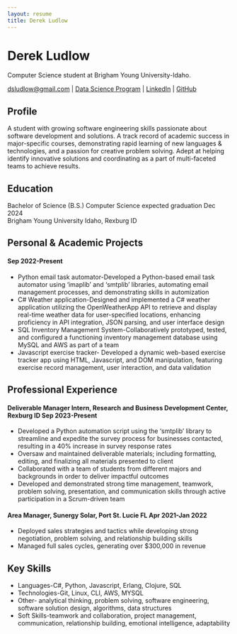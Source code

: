 ```yaml
---
layout: resume
title: Derek Ludlow
---
```

# Derek Ludlow
Computer Science student at Brigham Young University-Idaho.

<div id="webaddress">
<a href="dsludlow@gmail.com">dsludlow@gmail.com</a>
| <a href="https://byuidatascience.github.io/development.html">Data Science Program</a>
| <a href="https://www.linkedin.com/in/derek-ludlow">LinkedIn</a>
| <a href="https://github.com/derek-ludlow?tab=repositories">GitHub</a>
</div>

<!-- https://www.monique.tech/the-art-of-markdown -->

## Profile
A student with growing software engineering skills passionate about software development and solutions. A track record of academic success in major-specific courses, demonstrating rapid learning of new languages & technologies, and a passion for creative problem solving. Adept at helping identify innovative solutions and coordinating as a part of multi-faceted teams to achieve results.

## Education
Bachelor of Science (B.S.) Computer Science 			                       expected graduation Dec 2024       
Brigham Young University Idaho, Rexburg ID 

## Personal & Academic Projects                                                                      
#### Sep 2022-Present
-	Python email task automator-Developed a Python-based email task automator using ‘imaplib’ and ‘smtplib’ libraries, automating email management processes, and demonstrating skills in automization
-	C# Weather application-Designed and implemented a C# weather application utilizing the OpenWeatherApp API to retrieve and display real-time weather data for user-specified locations, enhancing proficiency in API integration, JSON parsing, and user interface design
-	SQL Inventory Management System-Collaboratively prototyped, tested, and configured a functioning inventory management database using MySQL and AWS as part of a team
-	Javascript exercise tracker- Developed a dynamic web-based exercise tracker app using HTML, Javascript, and DOM manipulation, featuring exercise record management, user interaction, and data validation

## Professional Experience
#### Deliverable Manager Intern, Research and Business Development Center, Rexburg ID            Sep 2023-Present
-	Developed a Python automation script using the ‘smtplib’ library to streamline and expedite the survey process for businesses contacted, resulting in a 40% increase in survey response rates
-	Oversaw and maintained deliverable materials; including formatting, editing, and finalizing all materials presented to client
-	Collaborated with a team of students from different majors and backgrounds in order to deliver impactful outcomes 
-	Developed and demonstrated strong time management, teamwork, problem solving, presentation, and communication skills through active participation in a Scrum-driven team

#### Area Manager, Sunergy Solar, Port St. Lucie FL    					                  Apr 2021-Jan 2022
-	Deployed sales strategies and tactics while developing strong negotiation, problem solving, and relationship building skills
-	Managed full sales cycles, generating over $300,000 in revenue

## Key Skills 
-	Languages-C#, Python, Javascript, Erlang, Clojure, SQL
-	Technologies-Git, Linux, CLI, AWS, MYSQL
- Other- analytical thinking, problem solving, software engineering, software solution design, algorithms, data structures
-	Soft Skills-teamwork and collaboration, project management, communication, relationship building, emotional intelligence, adaptability 

<!-- ### Footer

Last updated: May 2013 -->


